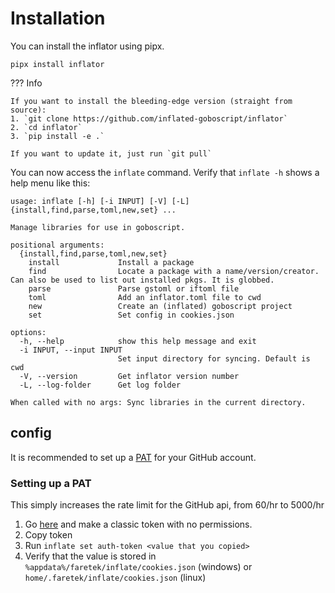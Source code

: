 # Installation

You can install the inflator using pipx.

`pipx install inflator`

??? Info

    If you want to install the bleeding-edge version (straight from source):
    1. `git clone https://github.com/inflated-goboscript/inflator`
    2. `cd inflator`
    3. `pip install -e .`

    If you want to update it, just run `git pull`

You can now access the `inflate` command.
Verify that `inflate -h` shows a help menu like this:

```
usage: inflate [-h] [-i INPUT] [-V] [-L] {install,find,parse,toml,new,set} ...

Manage libraries for use in goboscript.

positional arguments:
  {install,find,parse,toml,new,set}
    install             Install a package
    find                Locate a package with a name/version/creator. Can also be used to list out installed pkgs. It is globbed.
    parse               Parse gstoml or iftoml file
    toml                Add an inflator.toml file to cwd
    new                 Create an (inflated) goboscript project
    set                 Set config in cookies.json

options:
  -h, --help            show this help message and exit
  -i INPUT, --input INPUT
                        Set input directory for syncing. Default is cwd
  -V, --version         Get inflator version number
  -L, --log-folder      Get log folder

When called with no args: Sync libraries in the current directory.
```

## config

It is recommended to set up a [PAT](#config "Personal access token") for your
GitHub account.

### Setting up a PAT
This simply increases the rate limit for the GitHub api, from 60/hr to 5000/hr

1. Go [here](https://github.com/settings/tokens) and make a classic token with no permissions.
2. Copy token
3. Run `inflate set auth-token <value that you copied>`
4. Verify that the value is stored in `%appdata%/faretek/inflate/cookies.json` (windows) 
or `home/.faretek/inflate/cookies.json` (linux)
